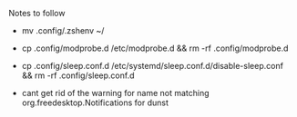 Notes to follow 

- mv .config/.zshenv ~/
- cp .config/modprobe.d /etc/modprobe.d && rm -rf .config/modprobe.d
- cp .config/sleep.conf.d /etc/systemd/sleep.conf.d/disable-sleep.conf && rm -rf .config/sleep.conf.d

- cant get rid of the warning for name not matching org.freedesktop.Notifications for dunst 
